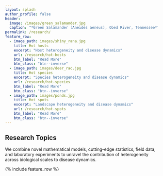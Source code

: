 ```yaml
---
layout: splash
author_profile: false
header:
  image: /images/green_salamander.jpg
  caption: "*Green Salamander (Aneides aeneus), Obed River, Tennessee*"
permalink: /research/
feature_row:
  - image_path: images/shiny_rana.jpg
    title: Hot hosts
    excerpt: "Host heterogeneity and disease dynamics"
    url: /research/hot-hosts
    btn_label: "Read More"
    btn_class: "btn--inverse"
  - image_path: images/deer_rac.jpg
    title: Hot species
    excerpt: "Species heterogeneity and disease dynamics"
    url: /research/hot-species
    btn_label: "Read More"
    btn_class: "btn--inverse"
  - image_path: images/ponds.jpg
    title: Hot spots
    excerpt: "Landscape heterogeneity and disease dynamics"
    url: /research/hot-spots
    btn_label: "Read More"
    btn_class: "btn--inverse"
---
```


## Research Topics

We combine novel mathematical models, cutting-edge statistics, field data, and laboratory experiments to unravel the contribution of heterogeneity across biological scales to disease dynamics.

{% include feature_row %}
<!--
## Research Topics

{% include feature_row %}
 -->
